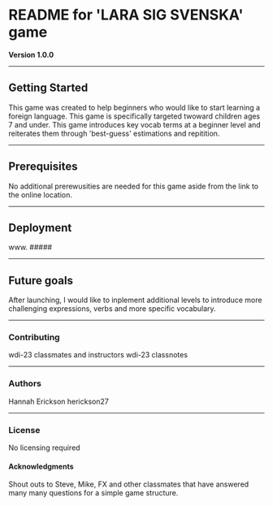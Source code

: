 # README for 'LARA SIG SVENSKA' game

**Version 1.0.0**


---

## Getting Started ##

This game was created to help beginners who would like to start learning a foreign language. This game is specifically targeted twoward children ages 7 and under. This game introduces key vocab terms at a beginner level and reiterates them through 'best-guess' estimations and repitition. 

----

## Prerequisites ##

No additional prerewusities are needed for this game aside from the link to the online location. 

----

## Deployment ##

www. #####

----- 

## Future goals ##

After launching, I would like to inplement additional levels to introduce more challenging expressions, verbs and more specific vocabulary. 

-----

### Contributing ###
wdi-23 classmates and instructors
wdi-23 classnotes


------

### Authors ###

Hannah Erickson
herickson27 


-----
### License ###

No licensing required

#### Acknowledgments ####
Shout outs to Steve, Mike, FX and other classmates that have answered many many questions for a simple game structure. 
